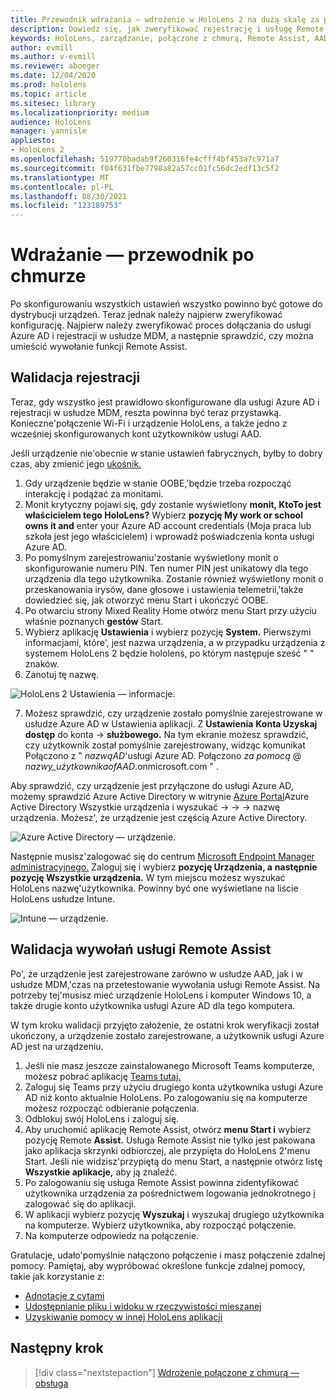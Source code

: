 ```yaml
---
title: Przewodnik wdrażania — wdrożenie w HoloLens 2 na dużą skalę za pomocą usługi Remote Assist — wdrażanie
description: Dowiedz się, jak zweryfikować rejestrację i usługę Remote Assist HoloLens urządzeń za pośrednictwem sieci połączonej z chmurą.
keywords: HoloLens, zarządzanie, połączone z chmurą, Remote Assist, AAD, Azure AD, MDM, Mobile Zarządzanie urządzeniami
author: evmill
ms.author: v-evmill
ms.reviewer: aboeger
ms.date: 12/04/2020
ms.prod: hololens
ms.topic: article
ms.sitesec: library
ms.localizationpriority: medium
audience: HoloLens
manager: yannisle
appliesto:
- HoloLens 2
ms.openlocfilehash: 519770badab9f260316fe4cfff4bf453a7c971a7
ms.sourcegitcommit: f04f631fbe7798a82a57cc01fc56dc2edf13c5f2
ms.translationtype: MT
ms.contentlocale: pl-PL
ms.lasthandoff: 08/30/2021
ms.locfileid: "123189753"
---
```

# <a name="deploy---cloud-connected-guide"></a>Wdrażanie — przewodnik po chmurze

Po skonfigurowaniu wszystkich ustawień wszystko powinno być gotowe do dystrybucji urządzeń. Teraz jednak należy najpierw zweryfikować konfigurację. Najpierw należy zweryfikować proces dołączania do usługi Azure AD i rejestracji w usłudze MDM, a następnie sprawdzić, czy można umieścić wywołanie funkcji Remote Assist.

## <a name="enrollment-validation"></a>Walidacja rejestracji

Teraz, gdy wszystko jest prawidłowo skonfigurowane dla usługi Azure AD i rejestracji w usłudze MDM, reszta powinna być teraz przystawką. Konieczne&#39;połączenie Wi-Fi i urządzenie HoloLens, a także jedno z wcześniej skonfigurowanych kont użytkowników usługi AAD.

Jeśli urządzenie nie&#39;obecnie w stanie ustawień fabrycznych, byłby to dobry czas, aby zmienić jego [ukośnik.](/hololens/hololens-recovery#clean-reflash-the-device)

1. Gdy urządzenie będzie w stanie OOBE,&#39;będzie trzeba rozpocząć interakcję i podążać za monitami. 
1. Monit krytyczny pojawi się, gdy zostanie wyświetlony **monit, KtoTo jest właścicielem tego HoloLens?** Wybierz **pozycję My work or school owns it and** enter your Azure AD account credentials (Moja praca lub szkoła jest jego właścicielem) i wprowadź poświadczenia konta usługi Azure AD.
1. Po pomyślnym zarejestrowaniu&#39;zostanie wyświetlony monit o skonfigurowanie numeru PIN. Ten numer PIN jest unikatowy dla tego urządzenia dla tego użytkownika. Zostanie również wyświetlony monit o przeskanowania irysów, dane głosowe i ustawienia telemetrii,&#39;także dowiedzieć się, jak otworzyć menu Start i ukończyć OOBE.
1. Po otwarciu strony Mixed Reality Home otwórz menu Start przy użyciu właśnie poznanych **gestów** Start.
1. Wybierz aplikację **Ustawienia** i wybierz pozycję **System.** Pierwszymi informacjami, które&#39;, jest nazwa urządzenia, a w przypadku urządzenia z systemem HoloLens 2 będzie hololens, po którym następuje sześć &quot; &quot; znaków.
1. Zanotuj tę nazwę.

![HoloLens 2 Ustawienia — informacje.](./images/hololens2-settings-about.jpg)

7. Możesz sprawdzić, czy urządzenie zostało pomyślnie zarejestrowane w usłudze Azure AD w Ustawienia aplikacji. Z **Ustawienia** **Konta Uzyskaj dostęp** do konta  ->  **służbowego.** Na tym ekranie możesz sprawdzić, czy użytkownik został pomyślnie zarejestrowany, widząc komunikat Połączono z &quot; _nazwąAD_&#39;usługi Azure AD. Połączono _za pomocą_ @ _nazwy_użytkownikaofAAD_.onmicrosoft.com &quot; .


Aby sprawdzić, czy urządzenie jest przyłączone do usługi Azure AD, możemy sprawdzić Azure Active Directory w witrynie [Azure Portal](https://portal.azure.com/#home)Azure Active Directory Wszystkie urządzenia i wyszukać  ->    ->    ->  nazwę urządzenia. Możesz&#39;, że urządzenie jest częścią Azure Active Directory.


![Azure Active Directory — urządzenie.](./images/aad-enrollment.png)

Następnie musisz&#39;zalogować się do centrum [Microsoft Endpoint Manager administracyjnego.](https://endpoint.microsoft.com/#home) Zaloguj się i wybierz **pozycję Urządzenia, a** **następnie pozycję Wszystkie urządzenia.** W tym miejscu możesz wyszukać HoloLens nazwę&#39;użytkownika. Powinny być one wyświetlane na liście HoloLens usłudze Intune.

![Intune — urządzenie.](./images/endpoint-all-devices-enrolled.png)

## <a name="remote-assist-call-validation"></a>Walidacja wywołań usługi Remote Assist

Po&#39;, że urządzenie jest zarejestrowane zarówno w usłudze AAD, jak i w usłudze MDM,&#39;czas na przetestowanie wywołania usługi Remote Assist. Na potrzeby tej&#39;musisz mieć urządzenie HoloLens i komputer Windows 10, a także drugie konto użytkownika usługi Azure AD dla tego komputera.

W tym kroku walidacji przyjęto założenie, że ostatni krok weryfikacji został ukończony, a urządzenie zostało zarejestrowane, a użytkownik usługi Azure AD jest na urządzeniu.


1. Jeśli nie masz jeszcze zainstalowanego Microsoft Teams komputerze, możesz pobrać aplikację [Teams tutaj.](https://www.microsoft.com/microsoft-365/microsoft-teams/download-app)
2. Zaloguj się Teams przy użyciu drugiego konta użytkownika usługi Azure AD niż konto aktualnie HoloLens. Po zalogowaniu się na komputerze możesz rozpocząć odbieranie połączenia.
3. Odblokuj swój HoloLens i zaloguj się.
4. Aby uruchomić aplikację Remote Assist, otwórz **menu Start i** wybierz pozycję Remote **Assist.** Usługa Remote Assist nie tylko jest pakowana jako aplikacja skrzynki odbiorczej, ale przypięta do HoloLens 2&#39;menu Start. Jeśli nie widzisz&#39;przypiętą do menu Start, a następnie otwórz listę **Wszystkie aplikacje,** aby ją znaleźć.
5. Po zalogowaniu się usługa Remote Assist powinna zidentyfikować użytkownika urządzenia za pośrednictwem logowania jednokrotnego [i](/azure/active-directory/manage-apps/what-is-single-sign-on) zalogować się do aplikacji.
6. W aplikacji wybierz pozycję **Wyszukaj** i wyszukaj drugiego użytkownika na komputerze. Wybierz użytkownika, aby rozpocząć połączenie.
7. Na komputerze odpowiedz na połączenie.

Gratulacje, udało&#39;pomyślnie nałączono połączenie i masz połączenie zdalnej pomocy. Pamiętaj, aby wypróbować określone funkcje zdalnej pomocy, takie jak korzystanie z:

- [Adnotacje z cytami](/dynamics365/mixed-reality/remote-assist/add-annotations-hololens)
- [Udostępnianie pliku i widoku w rzeczywistości mieszanej](/dynamics365/mixed-reality/remote-assist/display-save-files)
- [Uzyskiwanie pomocy w innej HoloLens aplikacji](/dynamics365/mixed-reality/remote-assist/get-help-hololens-app-hololens)

## <a name="next-step"></a>Następny krok

> [!div class="nextstepaction"]
> [Wdrożenie połączone z chmurą — obsługa](hololens2-cloud-connected-maintain.md)